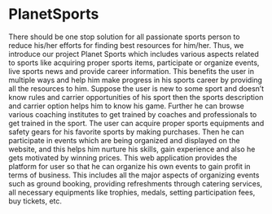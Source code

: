 # PlanetSports
There should be one stop solution for all passionate sports person to reduce his/her efforts for finding best resources for him/her. Thus, we introduce our project Planet Sports which includes various aspects related to sports like acquiring proper sports items, participate or organize events, live sports news and provide career information. This benefits the user in multiple ways and help him make progress in his sports career by providing all the resources to him. Suppose the user is new to some sport and doesn’t know rules and carrier opportunities of his sport then the sports description and carrier option helps him to know his game. Further he can browse various coaching institutes to get trained by coaches and professionals to get trained in the sport. The user can acquire proper sports equipments and safety gears for his favorite sports by making purchases. Then he can participate in events which are being organized and displayed on the website, and this helps him nurture his skills, gain experience and also he gets motivated by winning prices. This web application provides the platform for user so that he can organize his own events to gain profit in terms of business. This includes all the major aspects of organizing events such as ground booking, providing refreshments through catering services, all necessary equipments like trophies, medals, setting participation fees, buy tickets, etc.
